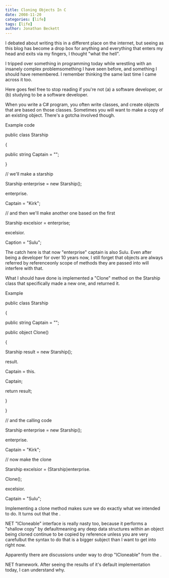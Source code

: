 ```yaml
---
title: Cloning Objects In C
date: 2008-11-20
categories: [life]
tags: [life]
author: Jonathan Beckett
---
```


I debated about writing this in a different place on the internet, but seeing as this blog has become a drop box for anything and everything that enters my head and exits via my fingers, I thought "what the hell".

I tripped over something in programming today while wrestling with an insanely complex problemsomething I have seen before, and something I should have remembered. I remember thinking the same last time I came across it too.

Here goes feel free to stop reading if you're not (a) a software developer, or (b) studying to be a software developer.

When you write a C# program, you often write classes, and create objects that are based on those classes. Sometimes you will want to make a copy of an existing object. There's a gotcha involved though.

Example code

public class Starship

{

public string Captain = "";

}

// we'll make a starship

Starship enterprise = new Starship();

enterprise.

Captain = "Kirk";

// and then we'll make another one based on the first

Starship excelsior = enterprise;

excelsior.

Caption = "Sulu";

The catch here is that now "enterprise" captain is also Sulu. Even after being a developer for over 10 years now, I still forget that objects are always referred by referenceonly scope of methods they are passed into will interfere with that.

What I should have done is implemented a "Clone" method on the Starship class that specifically made a new one, and returned it.

Example

public class Starship

{

public string Captain = "";

public object Clone()

{

Starship result = new Starship();

result.

Captain = this.

Captain;

return result;

}

}

// and the calling code

Starship enterprise = new Starship();

enterprise.

Captain = "Kirk";

// now make the clone

Starship excelsior = (Starship)enterprise.

Clone();

excelsior.

Captain = "Sulu";

Implementing a clone method makes sure we do exactly what we intended to do. It turns out that the .

NET "ICloneable" interface is really nasty too, because it performs a "shallow copy" by defaultmeaning any deep data structures within an object being cloned continue to be copied by reference unless you are very carefulbut the syntax to do that is a bigger subject than I want to get into right now.

Apparently there are discussions under way to drop "ICloneable" from the .

NET framework. After seeing the results of it's default implementation today, I can understand why.